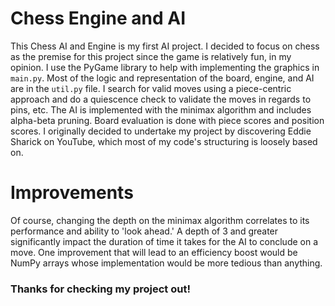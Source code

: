 # Chess Engine and AI

This Chess AI and Engine is my first AI project. I decided to focus on chess as the premise for this project since the game is relatively fun, in my opinion. I use the PyGame library to help with implementing the graphics in ```main.py```. Most of the logic and representation of the board, engine, and AI are in the ```util.py``` file. I search for valid moves using a piece-centric approach and do a quiescence check to validate the moves in regards to pins, etc. The AI is implemented with the minimax algorithm and includes alpha-beta pruning. Board evaluation is done with piece scores and position scores. I originally decided to undertake my project by discovering Eddie Sharick on YouTube, which most of my code's structuring is loosely based on.

# Improvements

Of course, changing the depth on the minimax algorithm correlates to its performance and ability to 'look ahead.' A depth of 3 and greater significantly impact the duration of time it takes for the AI to conclude on a move. One improvement that will lead to an efficiency boost would be NumPy arrays whose implementation would be more tedious than anything.

### Thanks for checking my project out!